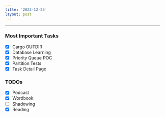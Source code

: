 ```yaml
---
title: '2023-12-25'
layout: post
---
```


---

### Most Important Tasks

- [x] Cargo OUTDIR
- [x] Database Learning
- [x] Priority Queue POC
- [x] Partition Tests
- [x] Task Detail Page

### TODOs

- [x] Podcast
- [x] Wordbook
- [ ] Shadowing
- [x] Reading
